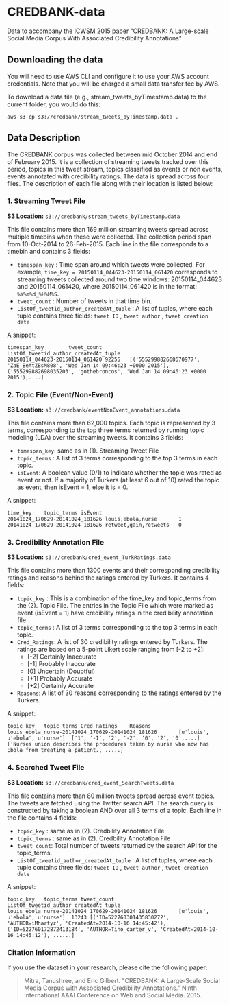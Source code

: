 # CREDBANK-data
Data to accompany the ICWSM 2015 paper "CREDBANK: A Large-scale Social Media Corpus With Associated Credibility Annotations"

## Downloading the data
You will need to use AWS CLI and configure it to use your AWS account credentials. 
Note that you will be charged a small data transfer fee by AWS.

To download a data file (e.g., stream_tweets_byTimestamp.data) to the current folder, you would do this:
```
aws s3 cp s3://credbank/stream_tweets_byTimestamp.data .
```


## Data Description

The CREDBANK corpus was collected between mid October 2014 and end of February 2015.
It is a collection of streaming tweets tracked over this period, topics in this tweet stream, topics classified as events or non events, events annotated with credibility ratings. The data is spread across four files. The description of each file along with their location is listed below:

### 1. Streaming Tweet File

**S3 Location:** `s3://credbank/stream_tweets_byTimestamp.data`

This file contains more than 169 million streaming tweets spread across multiple timebins when these were collected. The collection period span from  10-Oct-2014 to 26-Feb-2015. Each line in the file corresponds to a timebin and contains 3 fields:

* ```timespan_key``` : Time span around which tweets were collected. For example, ```time_key = 20150114_044623-20150114_061420``` corresponds to streaming tweets collected around two time windows: 20150114_044623 and 20150114_061420, where
20150114_061420 is in the format: ```%Y%m%d_%H%M%S```. 
* ```tweet_count``` : Number of tweets in that time bin.
* ```ListOf_tweetid_author_createdAt_tuple``` : A list of tuples, where each tuple contains three fields: ```tweet ID``` , ```tweet author``` , ```tweet creation date```  

A snippet:
```
timespan_key		tweet_count		ListOf_tweetid_author_createdAt_tuple 
20150114_044623-20150114_061420	92255	[('555299882668670977', 'ZaE_BeAtZBsM808', 'Wed Jan 14 09:46:23 +0000 2015'), ('555299882698035203', 'gothebroncos', 'Wed Jan 14 09:46:23 +0000 2015'),....]
```

### 2. Topic File (Event/Non-Event)

**S3 Location:** `s3://credbank/eventNonEvent_annotations.data`

This file contains more than 62,000 topics. Each topic is represented by 3 terms, corresponding to the top three terms returned by running topic modeling (LDA) over the streaming tweets. It contains 3 fields:

* ```timespan_key```: same as in (1). Streaming Tweet File
* ```topic_terms``` : A list of 3 terms corresponding to the top 3 terms in each topic.
* ```isEvent```: A boolean value (0/1) to indicate whether the topic was rated as event or not. If a majority of Turkers (at least 6 out of 10) rated the topic as event, then isEvent = 1, else it is = 0.

A snippet:

```
time_key	topic_terms	isEvent
20141024_170629-20141024_181626 louis,ebola,nurse       1
20141024_170629-20141024_181626 retweet,gain,retweets   0
```


### 3. Credibility Annotation File

**S3 Location:** `s3://credbank/cred_event_TurkRatings.data`


This file contains more than 1300 events and their corresponding credibility ratings and reasons behind the ratings entered by Turkers. It contains 4 fields:

* ```topic_key``` : This is a combination of the time_key and topic_terms from the (2). Topic File. The entries in the Topic File which were marked as event (isEvent = 1) have credibility ratings in the credibility annotation file.
* ```topic_terms``` : A list of 3 terms corresponding to the top 3 terms in each topic.
* ```Cred_Ratings```: A list of 30 credibility ratings entered by Turkers. The ratings are based on a 5-point Likert scale ranging from [-2 to +2]:
    - [-2] Certainly Inaccurate
    - [-1] Probably Inaccurate
    -  [0] Uncertain (Doubtful)
    - [+1] Probably Accurate
    - [+2] Certainly Accurate
* ```Reasons```: A list of 30 reasons corresponding to the ratings entered by the Turkers.

A snippet:

```
topic_key	topic_terms	Cred_Ratings	Reasons
louis_ebola_nurse-20141024_170629-20141024_181626       [u'louis', u'ebola', u'nurse']  ['1', '-1', '2', '-2', '0', '2', '0',....]    ['Nurses union describes the procedures taken by nurse who now has Ebola from treating a patient., .....]
```

### 4. Searched Tweet File

**S3 Location:** `s3://credbank/cred_event_SearchTweets.data`

This file contains more than 80 million tweets spread across event topics. The tweets are fetched using the Twitter search API. The search query is constructed by taking a boolean AND over all 3 terms of a topic. Each line in the file contains 4 fields:

* ```topic_key``` : same as in (2). Credbility Annotation File
* ```topic_terms``` : same as in (2). Credbility Annotation File
* ```tweet_count```: Total number of tweets returned by the search API for the topic_terms.
* ```ListOf_tweetid_author_createdAt_tuple``` : A list of tuples, where each tuple contains three fields: ```tweet ID``` , ```tweet author``` , ```tweet creation date```  

A snippet:
```
topic_key	topic_terms	tweet_count	ListOf_tweetid_author_createdAt_tuple
louis_ebola_nurse-20141024_170629-20141024_181626       [u'louis', u'ebola', u'nurse']  13243 [('ID=522760301435830272', 'AUTHOR=iMhartyz', 'CreatedAt=2014-10-16 14:45:42'), ('ID=522760172872413184', 'AUTHOR=Tino_carter_v', 'CreatedAt=2014-10-16 14:45:12'), ......] 
```


### Citation Information
If you use the dataset in your research, please cite the following paper:
> Mitra, Tanushree, and Eric Gilbert. "CREDBANK: A Large-Scale Social Media Corpus with Associated Credibility Annotations." Ninth International AAAI Conference on Web and Social Media. 2015.
